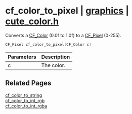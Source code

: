 # cf_color_to_pixel | [graphics](https://github.com/RandyGaul/cute_framework/blob/master/docs/graphics/README.md) | [cute_color.h](https://github.com/RandyGaul/cute_framework/blob/master/include/cute_color.h)

Converts a [CF_Color](https://github.com/RandyGaul/cute_framework/blob/master/docs/graphics/cf_color.md) (0.0f to 1.0f) to a [CF_Pixel](https://github.com/RandyGaul/cute_framework/blob/master/docs/graphics/cf_pixel.md) (0-255).

```cpp
CF_Pixel cf_color_to_pixel(CF_Color c)
```

Parameters | Description
--- | ---
c | The color.

## Related Pages

[cf_color_to_string](https://github.com/RandyGaul/cute_framework/blob/master/docs/graphics/cf_color_to_string.md)  
[cf_color_to_int_rgb](https://github.com/RandyGaul/cute_framework/blob/master/docs/graphics/cf_color_to_int_rgb.md)  
[cf_color_to_int_rgba](https://github.com/RandyGaul/cute_framework/blob/master/docs/graphics/cf_color_to_int_rgba.md)  

